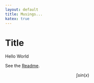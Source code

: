 ```yaml
---
layout: default
title: Musings...
katex: true
---
```

# Title
Hello World

See the [Readme](README.html).


$$\int sin(x)$$
